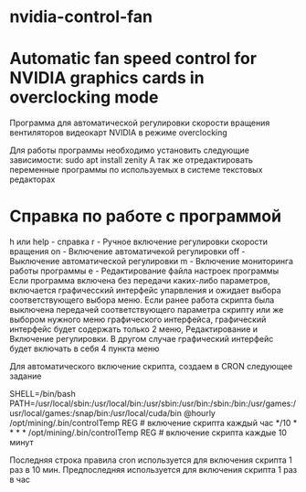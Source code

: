 # nvidia-control-fan
# Automatic fan speed control for NVIDIA graphics cards in overclocking mode

Программа для автоматической регулировки скорости вращения вентиляторов видеокарт NVIDIA 
в режиме overclocking

Для работы программы необходимо установить следующие зависимости:
sudo apt install zenity
А так же отредактировать переменные программы по используемых в системе текстовых редакторах 

# Справка по работе с программой
h или help - справка
r          - Ручное включение регулировки скорости вращения
on         - Включение автоматичекой регулировки
off        - Выключение автоматической регулировки
m          - Включение мониторинга работы программы
e          - Редактирование файла настроек программы
Если программа включена без передачи каких-либо параметров, включается графичесский интерфейс упарвления
и ожидает выбора соответствующего выбора меню. Если ранее работа скрипта была выключена передачей
соответствующего параметра скрипту или же выбором нужного меню графического интерфейса, графический 
интерфейс будет содержать только 2 меню, Редактирование и Включение регулировки. В другом случае
графический интерфейс будет включать в себя 4 пункта меню

Для автоматического включение скрипта, создаем в CRON следующее задание

SHELL=/bin/bash
PATH=/usr/local/sbin:/usr/local/bin:/usr/sbin:/usr/bin:/sbin:/bin:/usr/games:/usr/local/games:/snap/bin:/usr/local/cuda/bin
@hourly /opt/mining/.bin/controlTemp REG # включение скрипта каждый час
*/10 * * * * /opt/mining/.bin/controlTemp REG # включение скрипта каждые 10 минут

Последняя строка правила cron используется для включения скрипта 1 раз в 10 мин. Предпоследняя используется для включения
скрипта 1 раз в час 
